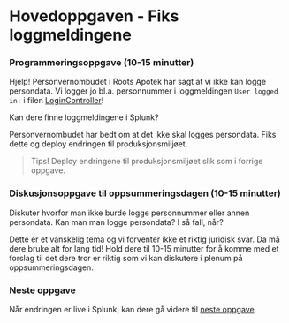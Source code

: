 # Hovedoppgaven - Fiks loggmeldingene

### Programmeringsoppgave (10-15 minutter)
Hjelp! Personvernombudet i Roots Apotek har sagt at vi ikke kan logge persondata. 
Vi logger jo bl.a. personnummer i loggmeldingen `User logged in:` i filen [LoginController](/RootsPrescription/Controllers/LoginController.cs)!

Kan dere finne loggmeldingene i Splunk?

Personvernombudet har bedt om at det ikke skal logges persondata. Fiks dette og deploy endringen til produksjonsmiljøet. 

> Tips! Deploy endringene til produksjonsmiljøet slik som i forrige oppgave.

### Diskusjonsoppgave til oppsummeringsdagen (10-15 minutter)
Diskuter hvorfor man ikke burde logge personnummer eller annen persondata. Kan man man logge persondata? I så fall, når? 
  
Dette er et vanskelig tema og vi forventer ikke et riktig juridisk svar. Da må dere bruke alt for lang tid! Hold dere til 10-15 minutter for å komme med et forslag til det dere tror er riktig som vi kan diskutere i plenum på oppsummeringsdagen.

### Neste oppgave
Når endringen er live i Splunk, kan dere gå videre til [neste oppgave](./5_hendelse.md).
